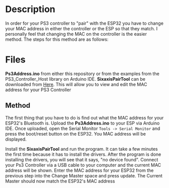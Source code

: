 ﻿# Description

In order for your PS3 controller to "pair" with the ESP32 you have to change your MAC address in either the controller or the ESP so that they match. I personally feel that changing the MAC on the controller is the easier method. The steps for this method are as follows:


# Files

**Ps3Address.ino** from either this repository or from the examples from the PS3_Controller_Host library on Arduino IDE.
**SixaxisPairTool** can be downloaded from [Here](https://sixaxispairtool.en.lo4d.com). This will allow you to view and edit the MAC address for your PS3 Controller


## Method
The first thing that you have to do is find out what the MAC address for your ESP32's Bluetooth is. Upload the **Ps3Address.ino** to your ESP via Arduino IDE. Once uploaded, open the Serial Monitor `Tools -> Serial Monitor` and press the boot/reset button on the ESP32. You MAC address will be displayed.

Install the **SixaxisPairTool** and run the program. It can take a few minutes the first time because it has to install the drivers. After the program is done installing the drivers, you will see that it says, "no device found".
Connect your Ps3 Controller via a USB cable to your computer and the current MAC address will be shown. Enter the MAC address for your ESP32 from the previous step into the Change Master space and press update. The Current Master should now match the ESP32's MAC address
